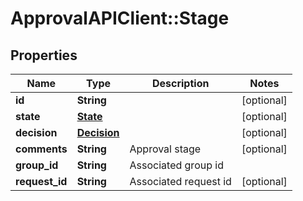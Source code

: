 # ApprovalAPIClient::Stage

## Properties
Name | Type | Description | Notes
------------ | ------------- | ------------- | -------------
**id** | **String** |  | [optional] 
**state** | [**State**](State.md) |  | [optional] 
**decision** | [**Decision**](Decision.md) |  | [optional] 
**comments** | **String** | Approval stage | [optional] 
**group_id** | **String** | Associated group id | 
**request_id** | **String** | Associated request id | [optional] 


